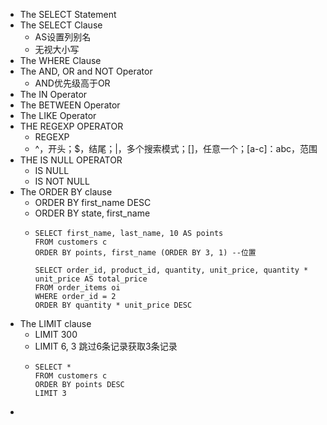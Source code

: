 - The SELECT Statement
- The SELECT Clause
	- AS设置列别名
	- 无视大小写
- The WHERE Clause
- The AND, OR and NOT Operator
	- AND优先级高于OR
- The IN Operator
- The BETWEEN Operator
- The LIKE Operator
- THE REGEXP OPERATOR
	- REGEXP
	- ^，开头；$，结尾；|，多个搜索模式；[]，任意一个；[a-c]：abc，范围
- THE IS NULL OPERATOR
	- IS NULL
	- IS NOT NULL
- The ORDER BY clause
	- ORDER BY first_name DESC
	- ORDER BY state, first_name
	- ```
	  SELECT first_name, last_name, 10 AS points
	  FROM customers c 
	  ORDER BY points, first_name (ORDER BY 3, 1) --位置
	  
	  SELECT order_id, product_id, quantity, unit_price, quantity * unit_price AS total_price
	  FROM order_items oi 
	  WHERE order_id = 2
	  ORDER BY quantity * unit_price DESC 
	  ```
- The LIMIT clause
	- LIMIT 300
	- LIMIT 6, 3 跳过6条记录获取3条记录
	- ```
	  SELECT *
	  FROM customers c 
	  ORDER BY points DESC 
	  LIMIT 3
	  ```
-